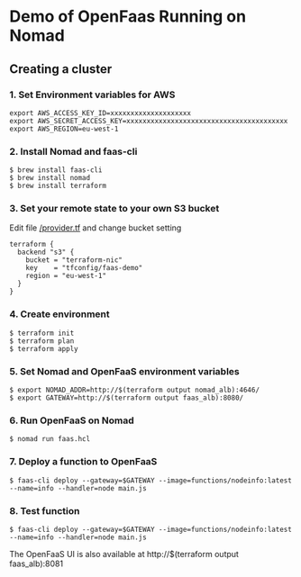 # Demo of OpenFaas Running on Nomad

## Creating a cluster

### 1. Set Environment variables for AWS
```
export AWS_ACCESS_KEY_ID=xxxxxxxxxxxxxxxxxxxx
export AWS_SECRET_ACCESS_KEY=xxxxxxxxxxxxxxxxxxxxxxxxxxxxxxxxxxxxxxxx
export AWS_REGION=eu-west-1
```

### 2. Install Nomad and faas-cli
```
$ brew install faas-cli
$ brew install nomad
$ brew install terraform
```

### 3. Set your remote state to your own S3 bucket
Edit file [/provider.tf](/provider.tf) and change bucket setting

```hcl
terraform {
  backend "s3" {
    bucket = "terraform-nic"
    key    = "tfconfig/faas-demo"
    region = "eu-west-1"
  }
}
```

### 4. Create environment
```
$ terraform init
$ terraform plan
$ terraform apply
```

### 5. Set Nomad and OpenFaaS environment variables
```
$ export NOMAD_ADDR=http://$(terraform output nomad_alb):4646/
$ export GATEWAY=http://$(terraform output faas_alb):8080/
```

### 6. Run OpenFaaS on Nomad
```
$ nomad run faas.hcl
```

### 7. Deploy a function to OpenFaaS
```
$ faas-cli deploy --gateway=$GATEWAY --image=functions/nodeinfo:latest --name=info --handler=node main.js
```

### 8. Test function
```
$ faas-cli deploy --gateway=$GATEWAY --image=functions/nodeinfo:latest --name=info --handler=node main.js
```
  
The OpenFaaS UI is also available at http://$(terraform output faas_alb):8081

